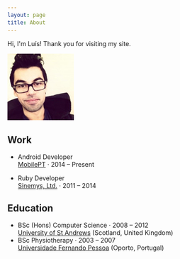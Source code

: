 ```yaml
---
layout: page
title: About
---
```


<p class="message">
  Hi, I'm Luís! Thank you for visiting my site.
</p>

![Luís Ramalho](/assets/luisramalho.jpeg)

## Work

* Android Developer<br/>[MobilePT](http://www.mobile.pt) · 2014 – Present

* Ruby Developer<br/>[Sinemys, Ltd.](http://www.sinemys.com) · 2011 – 2014

## Education

* BSc (Hons) Computer Science · 2008 – 2012<br/>
  [University of St Andrews](http://www.st-andrews.ac.uk/) (Scotland, United Kingdom)
* BSc Physiotherapy · 2003 – 2007<br/>
  [Universidade Fernando Pessoa](http://www.ufp.pt) (Oporto, Portugal)
